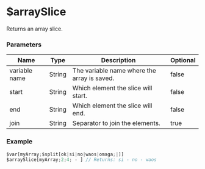 # $arraySlice
Returns an array slice.

### Parameters
| Name           | Type                | Description                                  | Optional |
| -------------- | ------------------- | -------------------------------------------- | -------- |
| variable name  | String              | The variable name where the array is saved.  | false    |
| start          | String              | Which element the slice will start.          | false    |
| end            | String              | Which element the slice will end.            | false    |
| join           | String              | Separator to join the elements.              | true     |

### Example
```js
$var[myArray;$split[ok|si|no|waos|omaga;|]]
$arraySlice[myArray;2;4; - ] // Returns: si - no - waos
```
